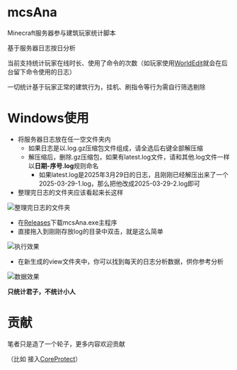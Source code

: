 # mcsAna
Minecraft服务器参与建筑玩家统计脚本

基于服务器日志按日分析

当前支持统计玩家在线时长、使用了命令的次数（如玩家使用[WorldEdit](https://modrinth.com/plugin/worldedit)就会在后台留下命令使用的日志）

一切统计基于玩家正常的建筑行为，挂机、刷指令等行为需自行筛选剔除

# Windows使用
- 将服务器日志放在任一空文件夹内
  - 如果日志是以.log.gz压缩包文件组成，请全选后右键全部解压缩
  - 解压缩后，删除.gz压缩包，如果有latest.log文件，请和其他.log文件一样以**日期-序号.log**规则命名
    - 如果latest.log是2025年3月29日的日志，且刚刚已经解压出来了一个2025-03-29-1.log，那么把他改成2025-03-29-2.log即可
- 整理完日志的文件夹应该看起来长这样

![整理完日志的文件夹](https://img.alicdn.com/imgextra/i4/2200604020099/O1CN01O28HzL1CbOGGHNHO5_!!2200604020099.png)

- 在[Releases](https://github.com/GoldenEggsUNION/mcsAna/releases)下载mcsAna.exe主程序
- 直接拖入到刚刚存放log的目录中双击，就是这么简单

![执行效果](https://img.alicdn.com/imgextra/i3/2200604020099/O1CN01kzEqm01CbOGGP4PP4_!!2200604020099.gif)
- 在新生成的view文件夹中，你可以找到每天的日志分析数据，供你参考分析

![数据效果](https://img.alicdn.com/imgextra/i3/2200604020099/O1CN01I3oQEW1CbOGGv67yM_!!2200604020099.png)

**只统计君子，不统计小人**

# 贡献
笔者只是造了一个轮子，更多内容欢迎贡献

（比如 接入[CoreProtect](https://modrinth.com/plugin/coreprotect)）
